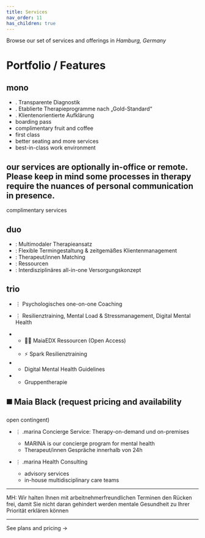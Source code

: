 ```yaml
---
title: Services
nav_order: 11
has_children: true
---
```


Browse our set of services and offerings
in *Hamburg, Germany*

# Portfolio / Features

## mono

- . Transparente Diagnostik
- . Etablierte Therapieprogramme nach „Gold-Standard“
- . Klientenorientierte Aufklärung
- boarding pass
- complimentary fruit and coffee
- first class
- better seating and more services
- best-in-class work environment

our services are optionally in-office or remote. Please keep in mind some processes in therapy require the nuances of personal communication in presence.
---

complimentary services

## duo

- : Multimodaler Therapieansatz
- : Flexible Termingestaltung & zeitgemäßes Klientenmanagement
- : Therapeut/innen Matching
- : Ressourcen
- : Interdisziplinäres all-in-one Versorgungskonzept

## trio
- ⋮ Psychologisches one-on-one Coaching
- ⋮ Resilienztraining, Mental Load & Stressmanagement, Digital Mental Health

- + 🧑‍🏫 MaiaEDX Ressourcen (Open Access)
- + ⚡️ Spark Resilienztraining
- + Digital Mental Health Guidelines
- + Gruppentherapie

## ◼️ Maia Black (request pricing and availability
open contingent)
- ⋮ .marina Concierge Service: Therapy-on-demand und on-premises
	- MARINA is our concierge program for mental health
	- Therapeut/innen Gespräche innerhalb von 24h

- ⋮ .marina Health Consulting
	- advisory services
	- in-house multidisciplinary care teams

---

MH: Wir halten Ihnen mit arbeitnehmerfreundlichen Terminen den Rücken frei, damit Sie nicht daran gehindert werden mentale Gesundheit zu Ihrer Priorität erklären können

---

See plans and pricing → 

